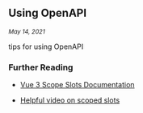[//]: # (Date)

## Using OpenAPI

<small><i>May 14, 2021</i></small>

tips for using OpenAPI

### Further Reading

<ul class="md-list"><li><a href="#"><span>Vue 3 Scope Slots Documentation</span></a></li></ul>
<ul class="md-list"><li><a href="#"><span>Helpful video on scoped slots</span></a></li></ul>